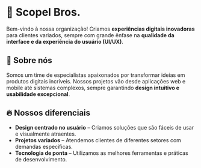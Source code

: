 # 🚀 Scopel Bros.

Bem-vindo à nossa organização! Criamos **experiências digitais inovadoras** para clientes variados, sempre com grande ênfase na **qualidade da interface e da experiência do usuário (UI/UX)**.

## 🌟 Sobre nós

Somos um time de especialistas apaixonados por transformar ideias em produtos digitais incríveis. Nossos projetos vão desde aplicações web e mobile até sistemas complexos, sempre garantindo **design intuitivo e usabilidade excepcional**.

## 🔥 Nossos diferenciais

- **Design centrado no usuário** – Criamos soluções que são fáceis de usar e visualmente atraentes.
- **Projetos variados** – Atendemos clientes de diferentes setores com demandas específicas.
- **Tecnologia de ponta** – Utilizamos as melhores ferramentas e práticas de desenvolvimento.

